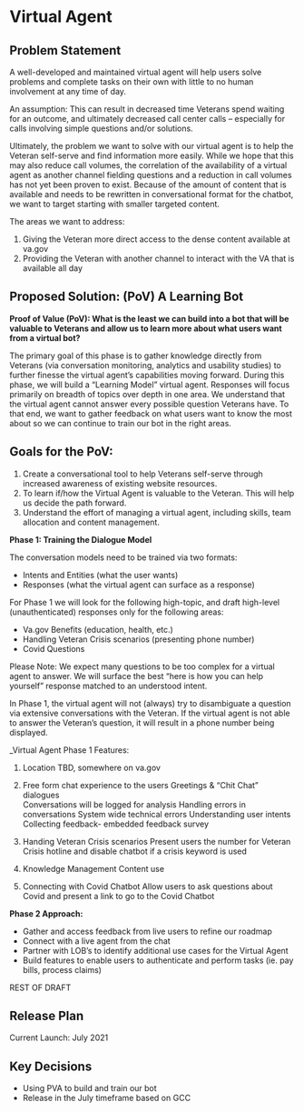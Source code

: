 # Virtual Agent

## Problem Statement

A well-developed and maintained virtual agent will help users solve problems and complete tasks on their own with little to no human involvement at any time of day. 

An assumption: This can result in decreased time Veterans spend waiting for an outcome, and ultimately decreased call center calls – especially for calls involving simple questions and/or solutions. 

Ultimately, the problem we want to solve with our virtual agent is to help the Veteran self-serve and find information more easily. While we hope that this may also reduce call volumes, the correlation of the availability of a virtual agent as another channel fielding questions and a reduction in call volumes has not yet been proven to exist. Because of the amount of content that is available and needs to be rewritten in conversational format for the chatbot, we want to target starting with smaller targeted content.

The areas we want to address:

1. Giving the Veteran more direct access to the dense content available at va.gov 
2. Providing the Veteran with another channel to interact with the VA that is available all day


## Proposed Solution: (PoV) A Learning Bot

**Proof of Value (PoV): What is the least we can build into a bot that will be valuable to Veterans and allow us to learn more about what users want from a virtual bot?**

The primary goal of this phase is to gather knowledge directly from Veterans (via conversation monitoring, analytics and usability studies) to further finesse the virtual agent’s capabilities moving forward. During this phase, we will build a “Learning Model” virtual agent. Responses will focus primarily on breadth of topics over depth in one area. We understand that the virtual agent cannot answer every possible question Veterans have. To that end, we want to gather feedback on what users want to know the most about so we can continue to train our bot in the right areas.

## Goals for the PoV:

1. Create a conversational tool to help Veterans self-serve through increased awareness of existing website resources. 
2. To learn if/how the Virtual Agent is valuable to the Veteran. This will help us decide the path forward.
3. Understand the effort of managing a virtual agent, including skills, team allocation and content management.

**Phase 1: Training the Dialogue Model**

The conversation models need to be trained via two formats:

- Intents and Entities (what the user wants)
- Responses (what the virtual agent can surface as a response)

For Phase 1 we will look for the following high-topic, and draft high-level (unauthenticated) responses only for the following areas:

- Va.gov Benefits (education, health, etc.)
- Handling Veteran Crisis scenarios (presenting phone number)
- Covid Questions

Please Note: We expect many questions to be too complex for a virtual agent to answer. We will surface the best “here is how you can help yourself” response matched to an understood intent.

In Phase 1, the virtual agent will not (always) try to disambiguate a question via extensive conversations with the Veteran. If the virtual agent is not able to answer the Veteran’s question, it will result in a phone number being displayed.

_Virtual Agent Phase 1 Features:

1. Location TBD, somewhere on va.gov 
2. Free form chat experience to the users
Greetings & “Chit Chat” dialogues  
Conversations will be logged for analysis 
Handling errors in conversations
System wide technical errors
Understanding user intents
Collecting feedback- embedded feedback survey

3. Handing Veteran Crisis scenarios
Present users the number for Veteran Crisis hotline and disable chatbot if a crisis keyword is used

4. Knowledge Management Content use 

5. Connecting with Covid Chatbot
Allow users to ask questions about Covid and present a link to go to the Covid Chatbot 

**Phase 2 Approach:**
- Gather and access feedback from live users to refine our roadmap
- Connect with a live agent from the chat
- Partner with LOB’s to identify additional use cases for the Virtual Agent
- Build features to enable users to authenticate and perform tasks (ie. pay bills, process claims)











REST OF DRAFT




## Release Plan

Current Launch: July 2021

## Key Decisions

- Using PVA to build and train our bot
- Release in the July timeframe based on GCC















